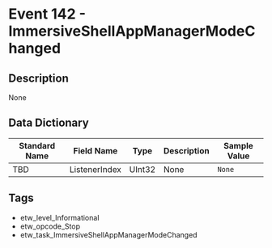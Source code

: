 # Event 142 - ImmersiveShellAppManagerModeChanged

## Description
None

## Data Dictionary
|Standard Name|Field Name|Type|Description|Sample Value|
|---|---|---|---|---|
|TBD|ListenerIndex|UInt32|None|`None`|

## Tags
* etw_level_Informational
* etw_opcode_Stop
* etw_task_ImmersiveShellAppManagerModeChanged